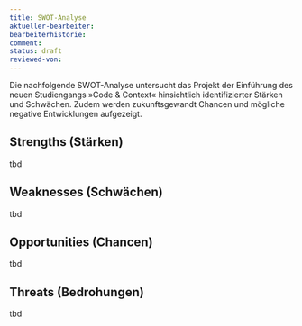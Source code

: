 ```yaml
---
title: SWOT-Analyse
aktueller-bearbeiter: 
bearbeiterhistorie:
comment:
status: draft
reviewed-von:
---
```


Die nachfolgende SWOT-Analyse untersucht das Projekt der Einführung des neuen Studiengangs »Code & Context« hinsichtlich identifizierter Stärken und Schwächen. Zudem werden zukunftsgewandt Chancen und mögliche negative Entwicklungen aufgezeigt.

## Strengths (Stärken)

tbd

<!--
* Der Studiengang schafft ein interdisziplinäres Angebot an einer relevanten Schnittstelle, dessen Absolvent\*innenprofil ein hohes Zukunftspotenzial hat.
* Die Lehrorganisation als Blockorientierung bietet ein innovatives Zeitmodel mit einer dedizierten studentischen Workload (aus Studierendensicht) und einem flexiblen Zeitmodell (aus Dozent\*innensicht).
* »Code & Context« implementiert ein innovatives didaktisches Konzept (bspw. starke Projektorientierung, Verzahnung von Input-Modulen mit langlaufenden Projekten, Retrospektive und Reflexion) und eine konsequente Kompetenzorientierung.
* Hinter dem Studiengang steht ein Team motivierter Dozent\*innen mit Fokus auf und Mut zu innovativer Lehre (bspw. Lehrpreisträger, Fellowship Stifterverband).
* Der Studiengang setzt auf ein hohes Maß an Agilität in der curricularen Gestaltung und inhaltlichen Ausrichtung.
-->

## Weaknesses (Schwächen)

tbd

<!--
* Bei einer limitierten maximalen Workload (180 bzw. 210 ECTS) muss der Studiengang zwangsläufig zwischen Tiefgang der einzelnen Disziplinen und Fokussierung auf Ausschnitte einzelner Disziplinen abwägen. Aus den einzelnen Disziplinen werden speziell die jeweils für das Absolvent\*innenprofil relevanten Kompetenzen in das Studium eingebracht werden.
* Zum Studienstart existiert es noch kein konsekutives Angebot im Master mit einem Fokus, der »Code & Context«. Damit ist die Anschlussfähigkeit für die Absolvent\*innen des Bachelors lediglich in traditionellen Informatik-Studiengängen gesichert.
-->

## Opportunities (Chancen)

tbd

<!--
* Der Studiengang schließt eine Lücke in der Ausbildung für innovative Software-Entwickler\*innen und Coder\*innen an der Schnittstelle von Digitalisierung, sozialer Innovation und Entrepreneurship.
* Der Studiengang kann den IT-Standort Köln und NRW durch ein neues Profil von Absolvent\*innen sowie Kooperationsprofil für Transferprojekte nachhaltig stärken.
* Der Studiengang ist Vorreiter für eine moderne Studiengangsgestaltung innerhalb der Hochschule mit einem innovativen und agilen Ansatz (bspw. erster Studiengang in der Systemakkreditierung) und kann als solcher einen Leuchtturmcharakter — auch über die Hochschulgrenzen hinaus — erreichen.
* Zudem berücksichtigt der Studiengang ein »Drehtürmodell« für Dozent\*innen innerhalb der Hochschule, damit interessierte Dozent\*innen, die zum Absolvent\*innenprofil einen erweiternden Beitrag leisten können, ihre Konzepte in einem agilen Umfeld erproben können.
* Der Studiengang hat das Potential zur Bündelung und zum Aufbau einer hochschulgetriebenen Community rund um das Thema Digitalisierung am Standort Köln-Mülheim.
* Der Studiengang trägt zur Internationalisierung der Hochschule bei.
-->

## Threats (Bedrohungen)

tbd

<!--
* Der Studiengang könnte als Konkurrenz zu existierenden Angeboten in den jeweilige Fachdisziplinen Informatik, Design und BWL an der TH Köln wahrgenommen werden.
* Die bewusste Ausrichtung des Studiengangs an der Schnittstelle zwischen Informatik, Design und BWL könnte zu einem Identitätsverlust bei den Studierenden führen.
* Die Tatsache, dass der Studiengang einer der ersten Studiengänge  der TH Köln in Systemakkreditierung ist, birgt zum einen ein Prozessrisiko, und zum anderen muss sich die Qualität der Systemakkreditierung gegenüber etablierter Agentur-Marken erst noch behaupten.
* Die Profilierung eines Themas an einer Schnittstelle ist üblicherweise schwer und die Notwendigkeit des Studiengangs könnte hinterfragt werden. Erst eine mittel- und langfristige hohe Nachfrage nach Studienplätzen und Absolvent\*innen des Studiengangs kann hier einen Beweis liefern.

{% comment %}
> nachher in Grafik und Text mit Argumenten verpacken, hier erstmal Sammlung von Punkten.
> wer ist hier der Stakeholder?
> wie öffentlich => ehrlich? / Perspektive
> neuer Studiengang vs. Reakkreditierung
{% endcomment %}
-->

